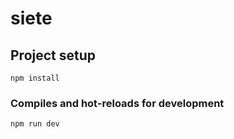 # siete

## Project setup
```
npm install
```

### Compiles and hot-reloads for development
```
npm run dev